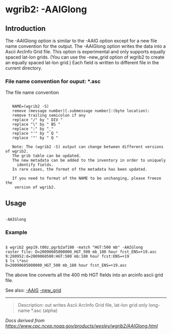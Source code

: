 # wgrib2: -AAIGlong

## Introduction

The -AAIGlong option is similar to
the -AAIG option except for a new file name convention for the output.
The -AAIGlong option
writes the data into a Ascii ArcInfo Grid file. This option
is experimental and only supports equally spaced lat-lon
grids. (You can use the -new_grid option of wgrib2 to create
an equally spaced lat-lon grid.) Each field is written to different file in the current directory.

### File name convention for ouput: \*.asc

The file name convention

```

   NAME=(wgrib2 -S)
   remove (message number)[.submessage number]:(byte location):
   remove trailing semicolon if any
   replace "/" by " DIV "
   replace "\" by " BS "
   replace ":" by "_"
   replace "'" by " Q "
   replace '"' by " Q "

   Note: The (wgrib2 -S) output can change between different versions of wgrib2.
   The grib table can be updated.
   The new metadata can be added to the inventory in order to uniquely
     identify fields.
   In rare cases, the format of the metadata has been updated.

   If you need to format of the NAME to be unchanging, please freeze the
    version of wgrib2.

```

## Usage

```

-AAIGlong

```

### Example

```

$ wgrib2 gep19.t00z.pgrb2af180 -match "HGT:500 mb" -AAIGlong
raster file: D=20090605000000_HGT_500 mb_180 hour fcst_ENS=+19.asc
9:280952:d=2009060500:HGT:500 mb:180 hour fcst:ENS=+19
$ ls \*asc
D=20090605000000_HGT_500 mb_180 hour fcst_ENS=+19.asc

```

The above line converts all the 400 mb HGT fields into an
arcinfo ascii grid file.

See also: [-AAIG](./AAIG.html)
[-new_grid](./new_grid.html)

---

> Description: out writes Ascii ArcInfo Grid file, lat-lon grid only long-name \*.asc (alpha)

_Docs derived from <https://www.cpc.ncep.noaa.gov/products/wesley/wgrib2/AAIGlong.html>_
